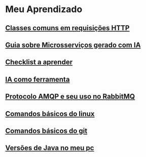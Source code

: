 # Meu Aprendizado

## [Classes comuns em requisições HTTP](/all%20in%20one%20place/Classes-comuns-em-requisiçoes-http.md)
## [Guia sobre Microsserviços gerado com IA](/all%20in%20one%20place/meu-guia-de-microservices.md)
## [Checklist a aprender](/all%20in%20one%20place/checklist-tecnologias.md)
## [IA como ferramenta](/all%20in%20one%20place/IA-como-auxilio.md)
## [Protocolo AMQP e seu uso no RabbitMQ](/all%20in%20one%20place/protocolo-AMQP-rabbitMQ.md)
## [Comandos básicos do linux](/all%20in%20one%20place/comandos-básicos-linux.md)
## [Comandos básicos do git](/all%20in%20one%20place/comandos-básicos-git.md)
## [Versões de Java no meu pc](/all%20in%20one%20place/meus-javas.md)